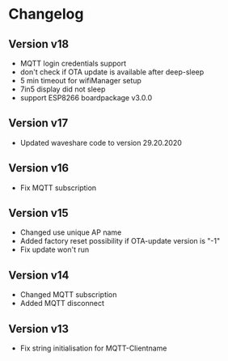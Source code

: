 # Changelog

## Version v18

- MQTT login credentials support
- don't check if OTA update is available after deep-sleep
- 5 min timeout for wifiManager setup
- 7in5 display did not sleep
- support ESP8266 boardpackage v3.0.0

## Version v17

- Updated waveshare code to version 29.20.2020

## Version v16

- Fix MQTT subscription

## Version v15

- Changed use unique AP name
- Added factory reset possibility if OTA-update version is "-1"
- Fix update won't run

## Version v14

- Changed MQTT subscription
- Added MQTT disconnect

## Version v13

- Fix string initialisation for MQTT-Clientname
